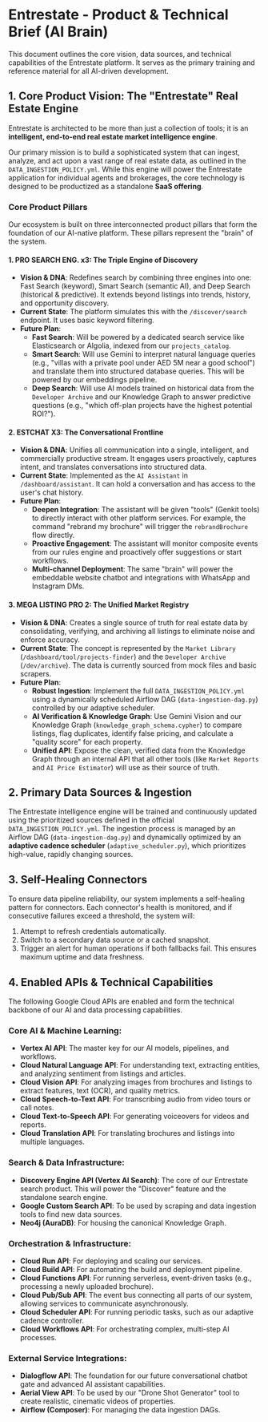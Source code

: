 
# Entrestate - Product & Technical Brief (AI Brain)

This document outlines the core vision, data sources, and technical capabilities of the Entrestate platform. It serves as the primary training and reference material for all AI-driven development.

## 1. Core Product Vision: The "Entrestate" Real Estate Engine

Entrestate is architected to be more than just a collection of tools; it is an **intelligent, end-to-end real estate market intelligence engine**.

Our primary mission is to build a sophisticated system that can ingest, analyze, and act upon a vast range of real estate data, as outlined in the `DATA_INGESTION_POLICY.yml`. While this engine will power the Entrestate application for individual agents and brokerages, the core technology is designed to be productized as a standalone **SaaS offering**.

### Core Product Pillars

Our ecosystem is built on three interconnected product pillars that form the foundation of our AI-native platform. These pillars represent the "brain" of the system.

#### 1. PRO SEARCH ENG. x3: The Triple Engine of Discovery
-   **Vision & DNA**: Redefines search by combining three engines into one: Fast Search (keyword), Smart Search (semantic AI), and Deep Search (historical & predictive). It extends beyond listings into trends, history, and opportunity discovery.
-   **Current State**: The platform simulates this with the `/discover/search` endpoint. It uses basic keyword filtering.
-   **Future Plan**:
    -   **Fast Search**: Will be powered by a dedicated search service like Elasticsearch or Algolia, indexed from our `projects_catalog`.
    -   **Smart Search**: Will use Gemini to interpret natural language queries (e.g., "villas with a private pool under AED 5M near a good school") and translate them into structured database queries. This will be powered by our embeddings pipeline.
    -   **Deep Search**: Will use AI models trained on historical data from the `Developer Archive` and our Knowledge Graph to answer predictive questions (e.g., "which off-plan projects have the highest potential ROI?").

#### 2. ESTCHAT X3: The Conversational Frontline
-   **Vision & DNA**: Unifies all communication into a single, intelligent, and commercially productive stream. It engages users proactively, captures intent, and translates conversations into structured data.
-   **Current State**: Implemented as the `AI Assistant` in `/dashboard/assistant`. It can hold a conversation and has access to the user's chat history.
-   **Future Plan**:
    -   **Deepen Integration**: The assistant will be given "tools" (Genkit tools) to directly interact with other platform services. For example, the command "rebrand my brochure" will trigger the `rebrandBrochure` flow directly.
    -   **Proactive Engagement**: The assistant will monitor composite events from our rules engine and proactively offer suggestions or start workflows.
    -   **Multi-channel Deployment**: The same "brain" will power the embeddable website chatbot and integrations with WhatsApp and Instagram DMs.

#### 3. MEGA LISTING PRO 2: The Unified Market Registry
-   **Vision & DNA**: Creates a single source of truth for real estate data by consolidating, verifying, and archiving all listings to eliminate noise and enforce accuracy.
-   **Current State**: The concept is represented by the `Market Library` (`/dashboard/tool/projects-finder`) and the `Developer Archive` (`/dev/archive`). The data is currently sourced from mock files and basic scrapers.
-   **Future Plan**:
    -   **Robust Ingestion**: Implement the full `DATA_INGESTION_POLICY.yml` using a dynamically scheduled Airflow DAG (`data-ingestion-dag.py`) controlled by our adaptive scheduler.
    -   **AI Verification & Knowledge Graph**: Use Gemini Vision and our Knowledge Graph (`knowledge_graph_schema.cypher`) to compare listings, flag duplicates, identify false pricing, and calculate a "quality score" for each property.
    -   **Unified API**: Expose the clean, verified data from the Knowledge Graph through an internal API that all other tools (like `Market Reports` and `AI Price Estimator`) will use as their source of truth.

## 2. Primary Data Sources & Ingestion

The Entrestate intelligence engine will be trained and continuously updated using the prioritized sources defined in the official `DATA_INGESTION_POLICY.yml`. The ingestion process is managed by an Airflow DAG (`data-ingestion-dag.py`) and dynamically optimized by an **adaptive cadence scheduler** (`adaptive_scheduler.py`), which prioritizes high-value, rapidly changing sources.

## 3. Self-Healing Connectors

To ensure data pipeline reliability, our system implements a self-healing pattern for connectors. Each connector's health is monitored, and if consecutive failures exceed a threshold, the system will:
1.  Attempt to refresh credentials automatically.
2.  Switch to a secondary data source or a cached snapshot.
3.  Trigger an alert for human operations if both fallbacks fail.
This ensures maximum uptime and data freshness.

## 4. Enabled APIs & Technical Capabilities

The following Google Cloud APIs are enabled and form the technical backbone of our AI and data processing capabilities.

### Core AI & Machine Learning:
- **Vertex AI API**: The master key for our AI models, pipelines, and workflows.
- **Cloud Natural Language API**: For understanding text, extracting entities, and analyzing sentiment from listings and articles.
- **Cloud Vision API**: For analyzing images from brochures and listings to extract features, text (OCR), and quality metrics.
- **Cloud Speech-to-Text API**: For transcribing audio from video tours or call notes.
- **Cloud Text-to-Speech API**: For generating voiceovers for videos and reports.
- **Cloud Translation API**: For translating brochures and listings into multiple languages.

### Search & Data Infrastructure:
- **Discovery Engine API (Vertex AI Search)**: The core of our Entrestate search product. This will power the "Discover" feature and the standalone search engine.
- **Google Custom Search API**: To be used by scraping and data ingestion tools to find new data sources.
- **Neo4j (AuraDB)**: For housing the canonical Knowledge Graph.

### Orchestration & Infrastructure:
- **Cloud Run API**: For deploying and scaling our services.
- **Cloud Build API**: For automating the build and deployment pipeline.
- **Cloud Functions API**: For running serverless, event-driven tasks (e.g., processing a newly uploaded brochure).
- **Cloud Pub/Sub API**: The event bus connecting all parts of our system, allowing services to communicate asynchronously.
- **Cloud Scheduler API**: For running periodic tasks, such as our adaptive cadence controller.
- **Cloud Workflows API**: For orchestrating complex, multi-step AI processes.

### External Service Integrations:
- **Dialogflow API**: The foundation for our future conversational chatbot gate and advanced AI assistant capabilities.
- **Aerial View API**: To be used by our "Drone Shot Generator" tool to create realistic, cinematic videos of properties.
- **Airflow (Composer)**: For managing the data ingestion DAGs.
